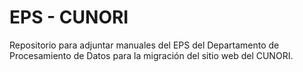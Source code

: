 # EPS - CUNORI
Repositorio para adjuntar manuales del EPS del Departamento de Procesamiento de Datos para la migración del sitio web del CUNORI.
